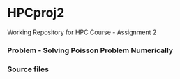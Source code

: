 # HPCproj2
Working Repository for HPC Course - Assignment 2

### Problem - Solving Poisson Problem Numerically

### Source files

